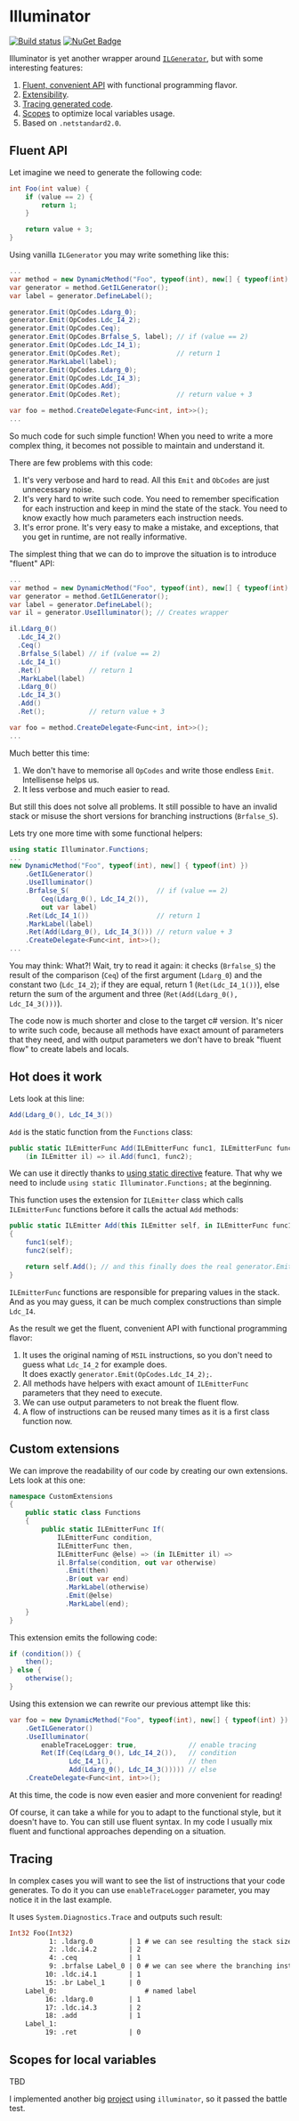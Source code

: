 # Illuminator

[![Build status](https://ci.appveyor.com/api/projects/status/w69t5tc1ai8y1a6v?svg=true)](https://ci.appveyor.com/project/sgaliamov/illuminator)
[![NuGet Badge](https://buildstats.info/nuget/illuminator)](https://www.nuget.org/packages/illuminator)

Illuminator is yet another wrapper around [`ILGenerator`](https://docs.microsoft.com/en-us/dotnet/api/system.reflection.emit.ilgenerator), but with some interesting features:

1. [Fluent, convenient API](#fluent-api) with functional programming flavor.
1. [Extensibility](#custom-extensions).
1. [Tracing generated code](#tracing).
1. [Scopes](#scopes) to optimize local variables usage.
1. Based on `.netstandard2.0`.

## Fluent API

Let imagine we need to generate the following code:

``` c#
int Foo(int value) {
    if (value == 2) {
        return 1;
    }

    return value + 3;
}
```

Using vanilla `ILGenerator` you may write something like this:

``` c#
...
var method = new DynamicMethod("Foo", typeof(int), new[] { typeof(int) });
var generator = method.GetILGenerator();
var label = generator.DefineLabel();

generator.Emit(OpCodes.Ldarg_0);
generator.Emit(OpCodes.Ldc_I4_2);
generator.Emit(OpCodes.Ceq);
generator.Emit(OpCodes.Brfalse_S, label); // if (value == 2)
generator.Emit(OpCodes.Ldc_I4_1);
generator.Emit(OpCodes.Ret);              // return 1
generator.MarkLabel(label);
generator.Emit(OpCodes.Ldarg_0);
generator.Emit(OpCodes.Ldc_I4_3);
generator.Emit(OpCodes.Add);
generator.Emit(OpCodes.Ret);              // return value + 3

var foo = method.CreateDelegate<Func<int, int>>();
...
```

So much code for such simple function! When you need to write a more complex thing, it becomes not possible to maintain and understand it.

There are few problems with this code:

1. It's very verbose and hard to read. All this `Emit` and `ObCodes` are just unnecessary noise.
1. It's very hard to write such code. You need to remember specification for each instruction and keep in mind the state of the stack. You need to know exactly how much parameters each instruction needs.
1. It's error prone. It's very easy to make a mistake, and exceptions, that you get in runtime, are not really informative.

The simplest thing that we can do to improve the situation is to introduce "fluent" API:

``` c#
...
var method = new DynamicMethod("Foo", typeof(int), new[] { typeof(int) });
var generator = method.GetILGenerator();
var label = generator.DefineLabel();
var il = generator.UseIlluminator(); // Creates wrapper

il.Ldarg_0()
  .Ldc_I4_2()
  .Ceq()
  .Brfalse_S(label) // if (value == 2)
  .Ldc_I4_1()
  .Ret()            // return 1
  .MarkLabel(label)
  .Ldarg_0()
  .Ldc_I4_3()
  .Add()
  .Ret();           // return value + 3

var foo = method.CreateDelegate<Func<int, int>>();
...
```

Much better this time:

1. We don't have to memorise all `OpCodes` and write those endless `Emit`. Intellisense helps us.
1. It less verbose and much easier to read.

But still this does not solve all problems.
It still possible to have an invalid stack or misuse the short versions for branching instructions (`Brfalse_S`).

Lets try one more time with some functional helpers:

``` c#
using static Illuminator.Functions;
...
new DynamicMethod("Foo", typeof(int), new[] { typeof(int) })
    .GetILGenerator()
    .UseIlluminator()
    .Brfalse_S(                      // if (value == 2)
        Ceq(Ldarg_0(), Ldc_I4_2()),
        out var label)
    .Ret(Ldc_I4_1())                 // return 1
    .MarkLabel(label)
    .Ret(Add(Ldarg_0(), Ldc_I4_3())) // return value + 3
    .CreateDelegate<Func<int, int>>();
...
```

You may think: What?! Wait, try to read it again: it checks (`Brfalse_S`) the result of the comparison (`Ceq`) of the first argument (`Ldarg_0`) and the constant two (`Ldc_I4_2`); if they are equal, return 1 (`Ret(Ldc_I4_1())`), else return the sum of the argument and three (`Ret(Add(Ldarg_0(), Ldc_I4_3()))`).

The code now is much shorter and close to the target c# version.
It's nicer to write such code, because all methods have exact amount of parameters that they need, and with output parameters we don't have to break "fluent flow" to create labels and locals.

## Hot does it work

Lets look at this line:

``` c#
Add(Ldarg_0(), Ldc_I4_3())
```

`Add` is the static function from the `Functions` class:

``` c#
public static ILEmitterFunc Add(ILEmitterFunc func1, ILEmitterFunc func2) =>
    (in ILEmitter il) => il.Add(func1, func2);
```

We can use it directly thanks to [using static directive](https://docs.microsoft.com/en-us/dotnet/csharp/language-reference/keywords/using-static) feature. That why we need to include `using static Illuminator.Functions;` at the beginning.

This function uses the extension for `ILEmitter` class which calls `ILEmitterFunc` functions before it calls the actual `Add` methods:

``` c#
public static ILEmitter Add(this ILEmitter self, in ILEmitterFunc func1, in ILEmitterFunc func2)
{
    func1(self);
    func2(self);

    return self.Add(); // and this finally does the real generator.Emit(OpCodes.Add);
}
```

`ILEmitterFunc` functions are responsible for preparing values in the stack. And as you may guess, it can be much complex constructions than simple `Ldc_I4`.

As the result we get the fluent, convenient API with functional programming flavor:

1. It uses the original naming of `MSIL` instructions, so you don't need to guess what `Ldc_I4_2` for example does. \
   It does exactly `generator.Emit(OpCodes.Ldc_I4_2);`.
1. All methods have helpers with exact amount of `ILEmitterFunc` parameters that they need to execute.
1. We can use output parameters to not break the fluent flow.
1. A flow of instructions can be reused many times as it is a first class function now.

## Custom extensions

We can improve the readability of our code by creating our own extensions. Lets look at this one:

``` c#
namespace CustomExtensions
{
    public static class Functions
    {
        public static ILEmitterFunc If(
            ILEmitterFunc condition,
            ILEmitterFunc then,
            ILEmitterFunc @else) => (in ILEmitter il) =>
            il.Brfalse(condition, out var otherwise)
              .Emit(then)
              .Br(out var end)
              .MarkLabel(otherwise)
              .Emit(@else)
              .MarkLabel(end);
    }
}
```

This extension emits the following code:

``` c#
if (condition()) {
    then();
} else {
    otherwise();
}
```

Using this extension we can rewrite our previous attempt like this:

``` c#
var foo = new DynamicMethod("Foo", typeof(int), new[] { typeof(int) })
    .GetILGenerator()
    .UseIlluminator(
        enableTraceLogger: true,             // enable tracing
        Ret(If(Ceq(Ldarg_0(), Ldc_I4_2()),   // condition
               Ldc_I4_1(),                   // then
               Add(Ldarg_0(), Ldc_I4_3())))) // else
    .CreateDelegate<Func<int, int>>();
```

At this time, the code is now even easier and more convenient for reading!

Of course, it can take a while for you to adapt to the functional style, but it doesn't have to.
You can still use fluent syntax.
In my code I usually mix fluent and functional approaches depending on a situation.

## Tracing

In complex cases you will want to see the list of instructions that your code generates.
To do it you can use `enableTraceLogger` parameter, you may notice it in the last example.

It uses `System.Diagnostics.Trace` and outputs such result:

``` vb
Int32 Foo(Int32)
          1: .ldarg.0         | 1 # we can see resulting the stack size
          2: .ldc.i4.2        | 2
          4: .ceq             | 1
          9: .brfalse Label_0 | 0 # we can see where the branching instruction is pointing
         10: .ldc.i4.1        | 1
         15: .br Label_1      | 0
    Label_0:                      # named label
         16: .ldarg.0         | 1
         17: .ldc.i4.3        | 2
         18: .add             | 1
    Label_1:
         19: .ret             | 0
```

## Scopes for local variables

TBD

I implemented another big [project](https://github.com/sgaliamov/il-lighten-comparer) using `illuminator`, so it passed the battle test.
